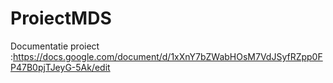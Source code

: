 # ProiectMDS
Documentatie proiect :https://docs.google.com/document/d/1xXnY7bZWabHOsM7VdJSyfRZpp0FP47B0pjTJeyG-5Ak/edit
